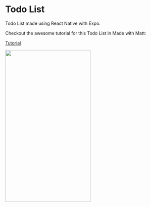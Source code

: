 # Todo List
Todo List made using React Native with Expo.

Checkout the awesome tutorial for this Todo List in Made with Matt:

[Tutorial](https://www.youtube.com/watch?v=0kL6nhutjQ8)

<img src="https://i.imgur.com/WfDcx1w.jpg" width="270" height="480" />
